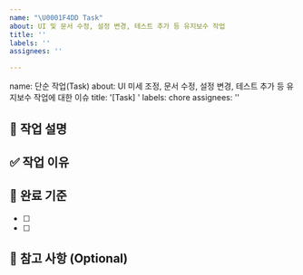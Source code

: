 ```yaml
---
name: "\U0001F4DD Task"
about: UI 및 문서 수정, 설정 변경, 테스트 추가 등 유지보수 작업
title: ''
labels: ''
assignees: ''

---
```


name: 단순 작업(Task)
about: UI 미세 조정, 문서 수정, 설정 변경, 테스트 추가 등 유지보수 작업에 대한 이슈
title: '[Task] '
labels: chore
assignees: ''

## 🧹 작업 설명

<!-- 어떤 단순 작업을 할 건지 한 줄로 작성해 주세요 -->


## ✅ 작업 이유

<!-- 왜 이 작업이 필요한지 간단히 설명해 주세요 -->


## 🌟 완료 기준

<!-- 완료 기준을 체크리스트 형태로 작성해 주세요 -->

- [ ] 
- [ ] 

## 📌 참고 사항 (Optional)

<!-- 디자인 링크나 시안 등 참고할 자료가 있다면 작성해 주세요 -->
